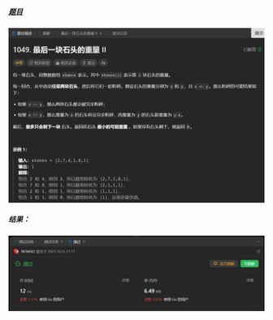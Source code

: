 ##### [题目](https://leetcode.cn/problems/last-stone-weight-ii/submissions/477223198/)
![pic](img.png)
##### 结果：
![pic](result.png)